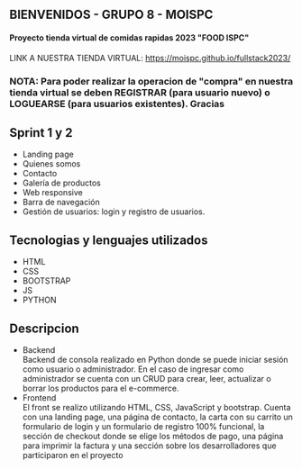 ## BIENVENIDOS  - GRUPO 8 - MOISPC  
#### Proyecto tienda virtual de comidas rapidas 2023 "FOOD ISPC"      
LINK A NUESTRA TIENDA VIRTUAL: https://moispc.github.io/fullstack2023/
### NOTA: Para poder realizar la operacion de "compra" en nuestra tienda virtual se deben REGISTRAR (para usuario nuevo) o LOGUEARSE (para usuarios existentes). Gracias

## Sprint 1 y 2  
* Landing page
* Quienes somos
* Contacto
* Galería de productos
* Web responsive
* Barra de navegación
* Gestión de usuarios: login y registro de usuarios.

## Tecnologias y lenguajes utilizados
* HTML
* CSS
* BOOTSTRAP
* JS
* PYTHON

## Descripcion
* Backend  
Backend de consola realizado en Python donde se puede iniciar sesión como usuario o administrador. En el caso de ingresar como administrador se cuenta con un CRUD para crear, leer, actualizar o borrar los productos para el e-commerce.
* Frontend  
El front se realizo utilizando HTML, CSS, JavaScript y bootstrap. Cuenta con una landing page, una página de contacto, la carta con su carrito un formulario de login y un formulario de registro 100% funcional, la sección de checkout donde se elige los métodos de pago, una página para imprimir la factura y una sección sobre los desarrolladores que participaron en el proyecto

